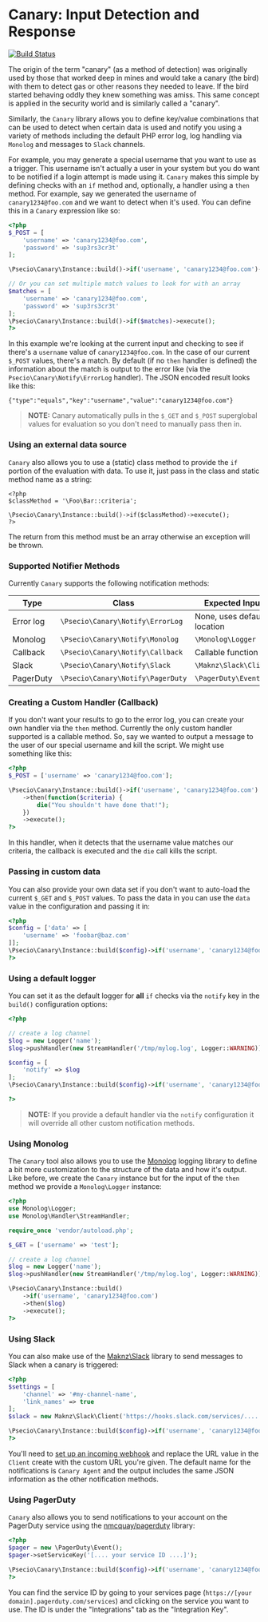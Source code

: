 Canary: Input Detection and Response
==================

[![Build Status](https://travis-ci.org/psecio/canary.svg?branch=master)](https://travis-ci.org/psecio/canary)

The origin of the term "canary" (as a method of detection) was originally used by those that worked deep in mines and would take a canary
(the bird) with them to detect gas or other reasons they needed to leave. If the bird started behaving oddly they knew something was amiss.
This same concept is applied in the security world and is similarly called a "canary".

Similarly, the `Canary` library allows you to define key/value combinations that can be used to detect when certain data is used and notify
you using a variety of methods including the default PHP error log, log handling via `Monolog` and messages to `Slack` channels.

For example, you may generate a special username that you want to use as a trigger. This username isn't actually a user in your system
but you do want to be notified if a login attempt is made using it. `Canary` makes this simple by defining checks with an `if` method and,
optionally, a handler using a `then` method. For example, say we generated the username of `canary1234@foo.com` and we want to detect when
it's used. You can define this in a `Canary` expression like so:

```php
<?php
$_POST = [
    'username' => 'canary1234@foo.com',
    'password' => 'sup3rs3cr3t'
];

\Psecio\Canary\Instance::build()->if('username', 'canary1234@foo.com')->execute();

// Or you can set multiple match values to look for with an array
$matches = [
    'username' => 'canary1234@foo.com',
    'password' => 'sup3rs3cr3t'
];
\Psecio\Canary\Instance::build()->if($matches)->execute();
?>
```

In this example we're looking at the current input and checking to see if there's a `username` value of `canary1234@foo.com`. In the case
of our current `$_POST` values, there's a match. By default (if no `then` handler is defined) the information about the match is output to
the error like (via the `Psecio\Canary\Notify\ErrorLog` handler). The JSON encoded result looks like this:

```
{"type":"equals","key":"username","value":"canary1234@foo.com"}
```

> **NOTE:** Canary automatically pulls in the `$_GET` and `$_POST` superglobal values for evaluation so you don't need to manually pass
then in.

### Using an external data source

`Canary` also allows you to use a (static) class method to provide the `if` portion of the evaluation with data. To use it, just pass in the class
and static method name as a string:

```
<?php
$classMethod = '\Foo\Bar::criteria';

\Psecio\Canary\Instance::build()->if($classMethod)->execute();
?>
```

The return from this method must be an array otherwise an exception will be thrown.

### Supported Notifier Methods

Currently `Canary` supports the following notification methods:

| Type      | Class                            | Expected Input              |
| --------- | -------------------------------- | --------------------------- |
| Error log | `\Psecio\Canary\Notify\ErrorLog` | None, uses default location |
| Monolog   | `\Psecio\Canary\Notify\Monolog`  | `\Monolog\Logger`           |
| Callback  | `\Psecio\Canary\Notify\Callback` | Callable function           |
| Slack     | `\Psecio\Canary\Notify\Slack`    | `\Maknz\Slack\Client`       |
| PagerDuty | `\Psecio\Canary\Notify\PagerDuty`| `\PagerDuty\Event`          |

### Creating a Custom Handler (Callback)

If you don't want your results to go to the error log, you can create your own handler via the `then` method. Currently the only custom
handler supported is a callable method. So, say we wanted to output a message to the user of our special username and kill the script. We
might use something like this:

```php
<?php
$_POST = ['username' => 'canary1234@foo.com'];

\Psecio\Canary\Instance::build()->if('username', 'canary1234@foo.com')
    ->then(function($criteria) {
        die("You shouldn't have done that!");
    })
    ->execute();
?>
```

In this handler, when it detects that the username value matches our criteria, the callback is executed and the `die` call kills the script.

### Passing in custom data

You can also provide your own data set if you don't want to auto-load the current `$_GET` and `$_POST` values. To pass the data in you can use the
`data` value in the configuration and passing it in:

```php
<?php
$config = ['data' => [
    'username' => 'foobar@baz.com'
]];
\Psecio\Canary\Instance::build($config)->if('username', 'canary1234@foo.com')->execute();
?>
```

### Using a default logger

You can set it as the default logger for **all** `if` checks via the `notify` key in the `build()` configuration options:

```php
<?php

// create a log channel
$log = new Logger('name');
$log->pushHandler(new StreamHandler('/tmp/mylog.log', Logger::WARNING));

$config = [
    'notify' => $log
];
\Psecio\Canary\Instance::build($config)->if('username', 'canary1234@foo.com')->execute();

?>
```

> **NOTE:** If you provide a default handler via the `notify` configuration it will override all other custom notification methods.


### Using Monolog

The `Canary` tool also allows you to use the [Monolog](https://github.com/Seldaek/monolog) logging library to define a bit more customization to the structure of the data and how it's output. Like before, we create the `Canary` instance but for the input of the `then` method we provide a `Monolog\Logger` instance:

```php
<?php
use Monolog\Logger;
use Monolog\Handler\StreamHandler;

require_once 'vendor/autoload.php';

$_GET = ['username' => 'test'];

// create a log channel
$log = new Logger('name');
$log->pushHandler(new StreamHandler('/tmp/mylog.log', Logger::WARNING));

\Psecio\Canary\Instance::build()
    ->if('username', 'canary1234@foo.com')
    ->then($log)
    ->execute();
?>
```

### Using Slack

You can also make use of the [Maknz\Slack](https://github.com/maknz/slack) library to send messages to Slack when a canary is triggered:

```php
<?php
$settings = [
	'channel' => '#my-channel-name',
	'link_names' => true
];
$slack = new Maknz\Slack\Client('https://hooks.slack.com/services/.....', $settings);

\Psecio\Canary\Instance::build($config)->if('username', 'canary1234@foo.com')->then($slack);
?>
```

You'll need to [set up an incoming webhook](https://my.slack.com/services/new/incoming-webhook) and replace the URL value in the `Client`
create with the custom URL you're given. The default name for the notifications is `Canary Agent` and the output includes the same JSON
information as the other notification methods.

### Using PagerDuty

`Canary` also allows you to send notifications to your account on the PagerDuty service using the [nmcquay/pagerduty](https://github.com/nmcquay/pagerduty) library:

```php
<?php
$pager = new \PagerDuty\Event();
$pager->setServiceKey('[.... your service ID ....]');

\Psecio\Canary\Instance::build($config)->if('username', 'canary1234@foo.com')->then($pager);
?>
```

You can find the service ID by going to your services page (`https://[your domain].pagerduty.com/services`) and clicking on the service you want to use. The ID is under the "Integrations" tab as the "Integration Key".
